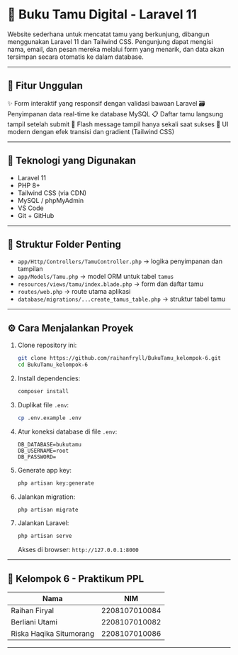 # 📘 Buku Tamu Digital - Laravel 11

Website sederhana untuk mencatat tamu yang berkunjung, dibangun menggunakan Laravel 11 dan Tailwind CSS. Pengunjung dapat mengisi nama, email, dan pesan mereka melalui form yang menarik, dan data akan tersimpan secara otomatis ke dalam database.

---

## 🚀 Fitur Unggulan

✨ Form interaktif yang responsif dengan validasi bawaan Laravel
🗃️ Penyimpanan data real-time ke database MySQL
📋 Daftar tamu langsung tampil setelah submit
🔔 Flash message tampil hanya sekali saat sukses
🎨 UI modern dengan efek transisi dan gradient (Tailwind CSS)

---

## 🧱 Teknologi yang Digunakan

* Laravel 11
* PHP 8+
* Tailwind CSS (via CDN)
* MySQL / phpMyAdmin
* VS Code
* Git + GitHub

---

## 📂 Struktur Folder Penting

* `app/Http/Controllers/TamuController.php` → logika penyimpanan dan tampilan
* `app/Models/Tamu.php` → model ORM untuk tabel `tamus`
* `resources/views/tamu/index.blade.php` → form dan daftar tamu
* `routes/web.php` → route utama aplikasi
* `database/migrations/...create_tamus_table.php` → struktur tabel tamu

---

## ⚙️ Cara Menjalankan Proyek

1. Clone repository ini:

   ```bash
   git clone https://github.com/raihanfryll/BukuTamu_kelompok-6.git
   cd BukuTamu_kelompok-6
   ```

2. Install dependencies:

   ```bash
   composer install
   ```

3. Duplikat file `.env`:

   ```bash
   cp .env.example .env
   ```

4. Atur koneksi database di file `.env`:

   ```env
   DB_DATABASE=bukutamu
   DB_USERNAME=root
   DB_PASSWORD=
   ```

5. Generate app key:

   ```bash
   php artisan key:generate
   ```

6. Jalankan migration:

   ```bash
   php artisan migrate
   ```

7. Jalankan Laravel:

   ```bash
   php artisan serve
   ```

   Akses di browser: `http://127.0.0.1:8000`

---


## 👥 Kelompok 6 - Praktikum PPL

| Nama                    | NIM           |
| ----------------------- | ------------- |
| Raihan Firyal           | 2208107010084 |
| Berliani Utami          | 2208107010082 |
| Riska Haqika Situmorang | 2208107010086 |

---

